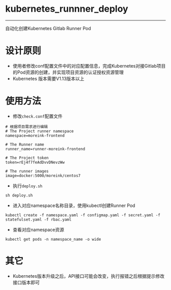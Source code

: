 # kubernetes_runnner_deploy
---
自动化创建Kubernetes Gitlab Runner Pod

# 设计原则
- 使用者修改conf配置文件中的对应配置信息，完成Kubernetes对接Gitlab项目的Pod资源的创建，并实现项目资源的认证授权资源管理
- Kubernetes 版本需要V1.13版本以上

# 使用方法
- 修改`check.conf`配置文件

```
# 根据项目需求进行编辑
# The Project runner namespace
namespace=moreink-frontend

# The Runner name
runner_name=runner-moreink-frontend

# The Project token
token=rEj4f7feAdDvvDNevzWw

# The runner images
image=docker:5000/moreink/centos7
```

- 执行`deploy.sh`
```
sh deploy.sh
```

- 进入对应namespace名称目录，使用kubectl创建Runner Pod

```
kubectl create -f namespace.yaml -f configmap.yaml -f secret.yaml -f statefulset.yaml -f rbac.yaml
```

- 查看对应namespace资源
```
kubectl get pods -n namespace_name -o wide
```

# 其它
- Kubernetes版本升级之后，API接口可能会改变，执行报错之后根据提示修改接口版本即可
